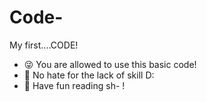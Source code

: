 # Code-
My first....CODE!
- 😜 You are allowed to use this basic code!
- 🥺 No hate for the lack of skill D:
- 🥳 Have fun reading sh- !
